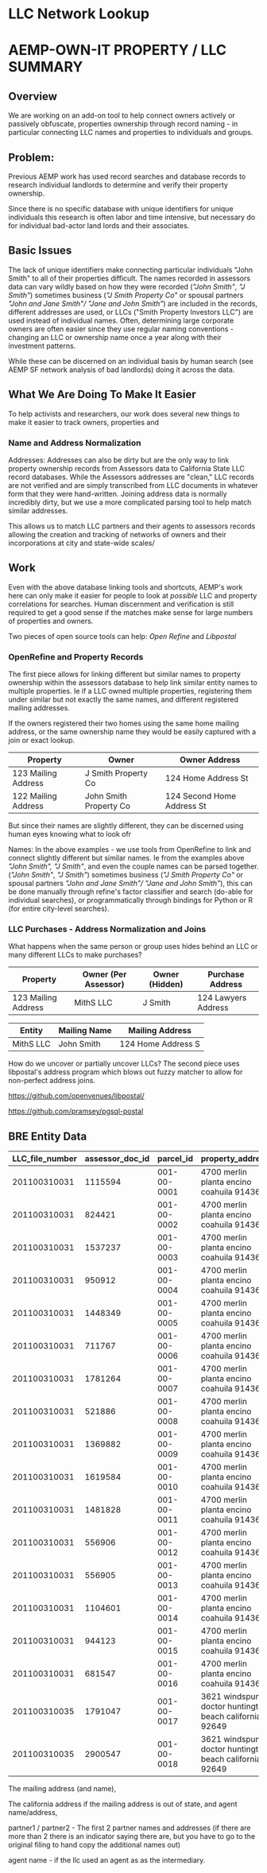 # LLC Network Lookup

# AEMP-OWN-IT PROPERTY  / LLC SUMMARY

 

## Overview

We are working on an add-on tool to  help connect owners actively or passively obfuscate, properties ownership through record naming - in particular connecting LLC names and properties to individuals and groups. 

 

## Problem:

Previous AEMP work has used record searches and database records to research individual landlords to determine and verify their property ownership.

 Since there is no specific database with unique identifiers for unique individuals this research is often labor and time intensive, but necessary do for individual bad-actor land lords and their associates.

## Basic Issues

The lack of unique identifiers make connecting particular individuals "John Smith" to all of their properties difficult.  The names recorded in assessors data can vary wildly based on how they were recorded (*"John Smith"*, *"J Smith"*) sometimes business (<i>"J Smith Property Co"</i> or spousal partners <i>"John and Jane Smith"/ "Jane and John Smith"</i>)  are included in the records, different addresses are used, or LLCs ("Smith Property Investors LLC") are used instead of individual names.  Often, determining large corporate owners are often easier since they use regular naming conventions - changing an LLC or ownership name once a year along with their investment patterns. 

 While these can be discerned on an individual basis by human search (see AEMP SF network analysis of bad landlords) doing it across the data.



## What We Are Doing To Make It Easier

To help activists and researchers, our work does several new things to make it easier to track owners, properties and 

### Name and Address Normalization



Addresses: Addresses can also be dirty but are the only way to link property ownership records from Assessors data to California State LLC record databases. While the Assessors addresses are "clean," LLC records are not verified and are simply transcribed from LLC documents in whatever form that they were hand-written. Joining address data is normally incredibly dirty, but we use a more complicated parsing tool to help match similar addresses. 

This allows us to match LLC partners and their agents to assessors records allowing the creation and tracking of networks of owners and their incorporations at city and state-wide scales/

 

## Work

Even with the above database linking tools and shortcuts, AEMP's work here can only make it easier for people to look at *possible* LLC and property correlations for searches. Human discernment and verification is still required to get a good sense if the matches make sense for large numbers of properties and owners.

Two pieces of open source tools can help: *Open Refine* and *Libpostal*

### OpenRefine and Property Records

The first piece allows for linking different but similar names to property  ownership within the assessors database to help link similar entity names to multiple properties. Ie if a LLC owned multiple properties, registering them under similar but not exactly the same names, and different registered mailing addresses.

If the owners registered their two homes using the same home mailing address, or the same ownership name they would be easily captured with a join or exact lookup.

| Property            | Owner                  | Owner Address              |
| ------------------- | ---------------------- | -------------------------- |
| 123 Mailing Address | J Smith Property Co    | 124 Home Address St        |
| 122 Mailing Address | John Smith Property Co | 124 Second Home Address St |

But since their names are slightly different, they can be discerned using human eyes knowing what to look ofr

Names: In the above examples - we use tools from OpenRefine to link and connect slightly different but similar names. Ie from the examples above *"John Smith",* *"J Smith"*, and even the couple names can be parsed together. (*"John Smith"*, *"J Smith"*) sometimes business (<i>"J Smith Property Co"</i> or spousal partners <i>"John and Jane Smith"/ "Jane and John Smith"</i>), this can be done manually through refine's factor classifier and search (do-able for individual searches), or programmatically through bindings for Python or R (for entire city-level searches).

### LLC Purchases - Address Normalization and Joins

What happens when the same person or group uses hides behind an LLC or many different LLCs to make purchases? 



| Property            | Owner (Per Assessor) | Owner (Hidden) | Purchase Address    |
| ------------------- | -------------------- | -------------- | ------------------- |
| 123 Mailing Address | MithS LLC            | J Smith        | 124 Lawyers Address |

| Entity    | Mailing Name | Mailing Address    |
| --------- | ------------ | ------------------ |
| MithS LLC | John Smith   | 124 Home Address S |

 How do we uncover or partially uncover LLCs? The second piece uses libpostal's address program which blows out fuzzy matcher to allow for non-perfect address joins.

<https://github.com/openvenues/libpostal/> 

<https://github.com/pramsey/pgsql-postal>  



## BRE Entity Data

| LLC_file_number | assessor_doc_id | parcel_id   | property_address                                         | mailing_match | ca_address_match | agent_match | partner1_match | partner2_match |
| --------------- | --------------- | ----------- | -------------------------------------------------------- | ------------- | ---------------- | ----------- | -------------- | -------------- |
| 201100310031    | 1115594         | 001-00-0001 | 4700 merlin planta encino coahuila   91436               | 1             | 0                | 0           | 0              |                |
| 201100310031    | 824421          | 001-00-0002 | 4700 merlin planta encino coahuila   91436               | 1             | 0                | 0           | 0              |                |
| 201100310031    | 1537237         | 001-00-0003 | 4700 merlin planta encino coahuila   91436               | 1             | 0                | 0           | 0              |                |
| 201100310031    | 950912          | 001-00-0004 | 4700 merlin planta encino coahuila   91436               | 1             | 0                | 0           | 0              |                |
| 201100310031    | 1448349         | 001-00-0005 | 4700 merlin planta encino coahuila   91436               | 1             | 0                | 0           | 0              |                |
| 201100310031    | 711767          | 001-00-0006 | 4700 merlin planta encino coahuila   91436               | 1             | 0                | 0           | 0              |                |
| 201100310031    | 1781264         | 001-00-0007 | 4700 merlin planta encino coahuila   91436               | 1             | 0                | 0           | 0              |                |
| 201100310031    | 521886          | 001-00-0008 | 4700 merlin planta encino coahuila   91436               | 1             | 0                | 0           | 0              |                |
| 201100310031    | 1369882         | 001-00-0009 | 4700 merlin planta encino coahuila   91436               | 1             | 0                | 0           | 0              |                |
| 201100310031    | 1619584         | 001-00-0010 | 4700 merlin planta encino coahuila   91436               | 1             | 0                | 0           | 0              |                |
| 201100310031    | 1481828         | 001-00-0011 | 4700 merlin planta encino coahuila   91436               | 1             | 0                | 0           | 0              |                |
| 201100310031    | 556906          | 001-00-0012 | 4700 merlin planta encino coahuila   91436               | 1             | 0                | 0           | 0              |                |
| 201100310031    | 556905          | 001-00-0013 | 4700 merlin planta encino coahuila   91436               | 1             | 0                | 0           | 0              |                |
| 201100310031    | 1104601         | 001-00-0014 | 4700 merlin planta encino coahuila   91436               | 1             | 0                | 0           | 0              |                |
| 201100310031    | 944123          | 001-00-0015 | 4700 merlin planta encino coahuila   91436               | 1             | 0                | 0           | 0              |                |
| 201100310031    | 681547          | 001-00-0016 | 4700 merlin planta encino coahuila   91436               | 1             | 0                | 0           | 0              |                |
| 201100310035    | 1791047         | 001-00-0017 | 3621 windspun doctor huntington   beach california 92649 | 0             | 1                | 1           | 0              |                |
| 201100310035    | 2900547         | 001-00-0018 | 3621 windspun doctor huntington   beach california 92649 | 0             | 1                | 1           | 0              |                |





The mailing address (and name), 



The california address if the mailing address is out of state, and agent name/address, 



partner1  / partner2 - The first 2 partner names and addresses (if there are more  than 2 there is an indicator saying there are, but you have to go to  the original filing to hand copy the additional names out)

 

agent name - if the llc used an agent as as the intermediary.